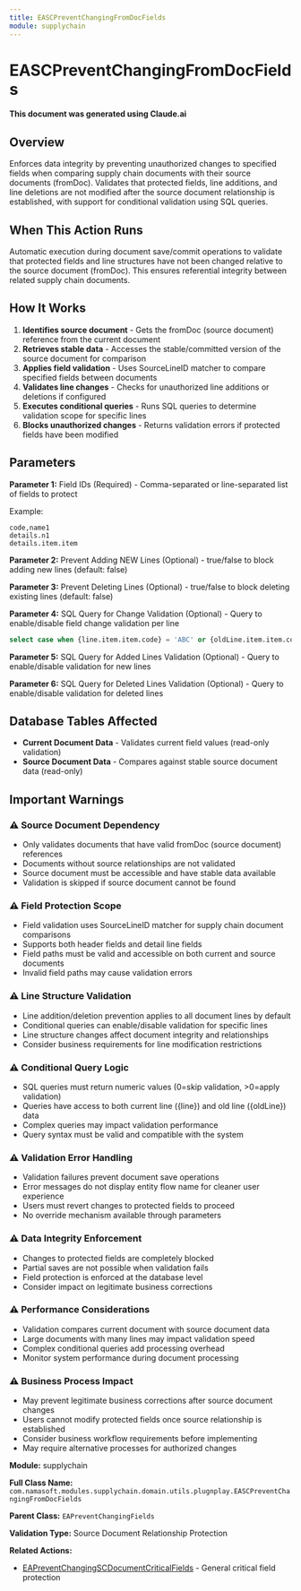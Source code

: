 ```yaml
---
title: EASCPreventChangingFromDocFields
module: supplychain
---
```



<div class='entity-flows'>

# EASCPreventChangingFromDocFields

**This document was generated using Claude.ai**

## Overview

Enforces data integrity by preventing unauthorized changes to specified fields when comparing supply chain documents with their source documents (fromDoc). Validates that protected fields, line additions, and line deletions are not modified after the source document relationship is established, with support for conditional validation using SQL queries.

## When This Action Runs

Automatic execution during document save/commit operations to validate that protected fields and line structures have not been changed relative to the source document (fromDoc). This ensures referential integrity between related supply chain documents.

## How It Works

1. **Identifies source document** - Gets the fromDoc (source document) reference from the current document
2. **Retrieves stable data** - Accesses the stable/committed version of the source document for comparison
3. **Applies field validation** - Uses SourceLineID matcher to compare specified fields between documents
4. **Validates line changes** - Checks for unauthorized line additions or deletions if configured
5. **Executes conditional queries** - Runs SQL queries to determine validation scope for specific lines
6. **Blocks unauthorized changes** - Returns validation errors if protected fields have been modified

## Parameters

**Parameter 1:** Field IDs (Required) - Comma-separated or line-separated list of fields to protect

Example:
```
code,name1
details.n1
details.item.item
```

**Parameter 2:** Prevent Adding NEW Lines (Optional) - true/false to block adding new lines (default: false)

**Parameter 3:** Prevent Deleting Lines (Optional) - true/false to block deleting existing lines (default: false)

**Parameter 4:** SQL Query for Change Validation (Optional) - Query to enable/disable field change validation per line

```sql
select case when {line.item.item.code} = 'ABC' or {oldLine.item.item.code} = 'ABC' then 1 else 0 end
```

**Parameter 5:** SQL Query for Added Lines Validation (Optional) - Query to enable/disable validation for new lines

**Parameter 6:** SQL Query for Deleted Lines Validation (Optional) - Query to enable/disable validation for deleted lines

## Database Tables Affected

- **Current Document Data** - Validates current field values (read-only validation)
- **Source Document Data** - Compares against stable source document data (read-only)

## Important Warnings

### ⚠️ Source Document Dependency
- Only validates documents that have valid fromDoc (source document) references
- Documents without source relationships are not validated
- Source document must be accessible and have stable data available
- Validation is skipped if source document cannot be found

### ⚠️ Field Protection Scope
- Field validation uses SourceLineID matcher for supply chain document comparisons
- Supports both header fields and detail line fields
- Field paths must be valid and accessible on both current and source documents
- Invalid field paths may cause validation errors

### ⚠️ Line Structure Validation
- Line addition/deletion prevention applies to all document lines by default
- Conditional queries can enable/disable validation for specific lines
- Line structure changes affect document integrity and relationships
- Consider business requirements for line modification restrictions

### ⚠️ Conditional Query Logic
- SQL queries must return numeric values (0=skip validation, >0=apply validation)
- Queries have access to both current line ({line}) and old line ({oldLine}) data
- Complex queries may impact validation performance
- Query syntax must be valid and compatible with the system

### ⚠️ Validation Error Handling
- Validation failures prevent document save operations
- Error messages do not display entity flow name for cleaner user experience
- Users must revert changes to protected fields to proceed
- No override mechanism available through parameters

### ⚠️ Data Integrity Enforcement
- Changes to protected fields are completely blocked
- Partial saves are not possible when validation fails
- Field protection is enforced at the database level
- Consider impact on legitimate business corrections

### ⚠️ Performance Considerations
- Validation compares current document with source document data
- Large documents with many lines may impact validation speed
- Complex conditional queries add processing overhead
- Monitor system performance during document processing

### ⚠️ Business Process Impact
- May prevent legitimate business corrections after source document changes
- Users cannot modify protected fields once source relationship is established
- Consider business workflow requirements before implementing
- May require alternative processes for authorized changes

**Module:** supplychain

**Full Class Name:** `com.namasoft.modules.supplychain.domain.utils.plugnplay.EASCPreventChangingFromDocFields`

**Parent Class:** `EAPreventChangingFields`

**Validation Type:** Source Document Relationship Protection

**Related Actions:**
- [EAPreventChangingSCDocumentCriticalFields](EAPreventChangingSCDocumentCriticalFields.md) - General critical field protection


</div>

